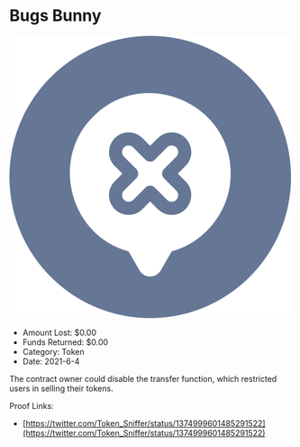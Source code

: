 # Bugs Bunny
![Bugs Bunny](/rektimages/Bugs-Bunny.png)
- Amount Lost: $0.00
- Funds Returned: $0.00
- Category: Token
- Date: 2021-6-4

The contract owner could disable the transfer function, which restricted users in selling their tokens.


Proof Links:
- [https://twitter.com/Token_Sniffer/status/1374999601485291522](https://twitter.com/Token_Sniffer/status/1374999601485291522)


